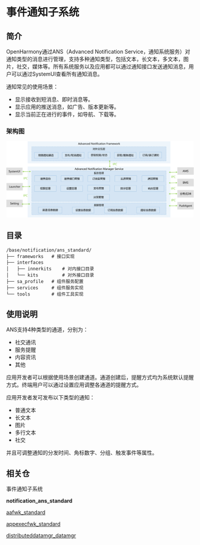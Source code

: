 # 事件通知子系统

## 简介

OpenHarmony通过ANS（Advanced Notification Service，通知系统服务）对通知类型的消息进行管理，支持多种通知类型，包括文本，长文本，多文本，图片，社交，媒体等。所有系统服务以及应用都可以通过通知接口发送通知消息，用户可以通过SystemUI查看所有通知消息。

通知常见的使用场景：

- 显示接收到短消息、即时消息等。
- 显示应用的推送消息，如广告、版本更新等。
- 显示当前正在进行的事件，如导航、下载等。

### 架构图

![](figures/ans_logical_architecture_diagram.png)

## 目录

```
/base/notification/ans_standard/
├── frameworks   # 接口实现
├── interfaces
│   ├── innerkits    # 对内接口目录
│   └── kits         # 对外接口目录
├── sa_profile   # 组件服务配置
├── services     # 组件服务实现
└── tools        # 组件工具实现

```

## 使用说明

ANS支持4种类型的通道，分别为：
- 社交通讯
- 服务提醒
- 内容资讯
- 其他

应用开发者可以根据使用场景创建通道。通道创建后，提醒方式均为系统默认提醒方式。终端用户可以通过设置应用调整各通道的提醒方式。

应用开发者发可发布以下类型的通知：
- 普通文本
- 长文本
- 图片
- 多行文本
- 社交

并且可调整通知的分发时间、角标数字、分组、触发事件等属性。

## 相关仓

事件通知子系统

**notification_ans_standard**

[aafwk\_standard](https://gitee.com/openharmony/aafwk_standard)

[appexecfwk\_standard](https://gitee.com/openharmony/appexecfwk_standard)

[distributeddatamgr\_datamgr](https://gitee.com/openharmony/distributeddatamgr_datamgr)